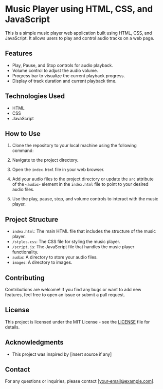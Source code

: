 # Music Player using HTML, CSS, and JavaScript

This is a simple music player web application built using HTML, CSS, and JavaScript. It allows users to play and control audio tracks on a web page.

## Features

- Play, Pause, and Stop controls for audio playback.
- Volume control to adjust the audio volume.
- Progress bar to visualize the current playback progress.
- Display of track duration and current playback time.

## Technologies Used

- HTML
- CSS
- JavaScript

## How to Use

1. Clone the repository to your local machine using the following command:

2. Navigate to the project directory.

3. Open the `index.html` file in your web browser.

4. Add your audio files to the project directory or update the `src` attribute of the `<audio>` element in the `index.html` file to point to your desired audio files.

5. Use the play, pause, stop, and volume controls to interact with the music player.

## Project Structure

- `index.html`: The main HTML file that includes the structure of the music player.
- `/styles.css`: The CSS file for styling the music player.
- `/script.js`: The JavaScript file that handles the music player functionality.
- `audio`: A directory to store your audio files.
- `images`: A directory to images.

## Contributing

Contributions are welcome! If you find any bugs or want to add new features, feel free to open an issue or submit a pull request.

## License

This project is licensed under the MIT License - see the [LICENSE](LICENSE) file for details.

## Acknowledgments

- This project was inspired by [insert source if any]

## Contact

For any questions or inquiries, please contact [your-email@example.com].



